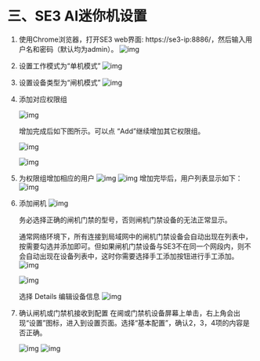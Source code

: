 # 三、SE3 AI迷你机设置

1. 使用Chrome浏览器，打开SE3 web界面: https://se3-ip:8886/，然后输入用户名和密码（默认均为admin）。
   ![img](../../../imgs/image2019-2-28_15-51-13.png)

2. 设置工作模式为“单机模式”
   ![img](../../../imgs/image2019-2-28_19-30-18.png)

3. 设置设备类型为“闸机模式”
   ![img](../../../imgs/image2019-2-28_19-31-37.png)

4. 添加对应权限组

   ![img](../../../imgs/image2019-2-28_16-9-59.png)

   增加完成后如下图所示。可以点 “Add”继续增加其它权限组。

   ![img](../../../imgs/image2019-2-28_16-17-32.png)

   ![img](../../../imgs/image2019-2-28_16-11-21.png)

5. 为权限组增加相应的用户
   ![img](../../../../imgs/image2019-2-28_16-12-24.png)
   ![img](../../../../imgs/image2019-2-28_16-23-3.png)
   增加完毕后，用户列表显示如下：
   ![img](../../../imgs/image2019-2-28_16-26-35.png)

6. 添加闸机
   ![img](../../../imgs/image2019-2-28_19-35-44.png)

   务必选择正确的闸机门禁的型号，否则闸机门禁设备的无法正常显示。

   通常网络环境下，所有连接到局域网中的闸机门禁设备会自动出现在列表中，按需要勾选并添加即可。但如果闸机门禁设备与SE3不在同一个网段内，则不会自动出现在设备列表中，这时你需要选择手工添加按钮进行手工添加。
   ![img](../../../imgs/image2019-2-28_19-45-42.png)

   ![img](../../../imgs/image2019-2-28_19-49-34.png)

   选择 Details 编辑设备信息
   ![img](../../../imgs/image2019-2-28_19-46-49.png)

7. 确认闸机或门禁机接收到配置
   在阃或门禁机设备屏幕上单击，右上角会出现“设置”图标，进入到设置页面。选择“基本配置”，确认2，3，4项的内容是否正确。

   ![img](../../../imgs/image2019-2-28_20-10-16.png)
   ![img](../../../imgs/image2019-2-28_20-15-30.png)
